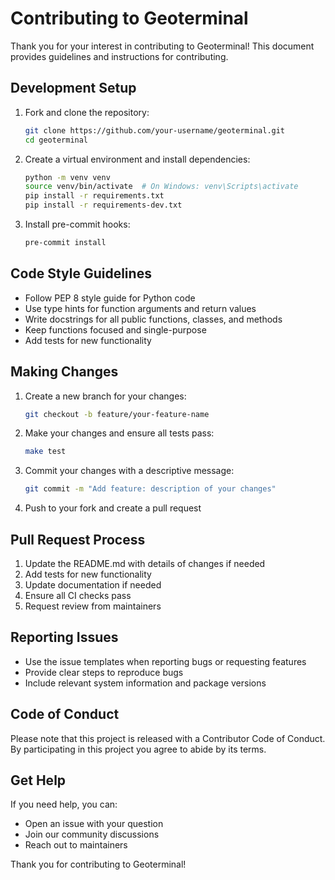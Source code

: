 # Contributing to Geoterminal

Thank you for your interest in contributing to Geoterminal! This document provides guidelines and instructions for contributing.

## Development Setup

1. Fork and clone the repository:
   ```bash
   git clone https://github.com/your-username/geoterminal.git
   cd geoterminal
   ```

2. Create a virtual environment and install dependencies:
   ```bash
   python -m venv venv
   source venv/bin/activate  # On Windows: venv\Scripts\activate
   pip install -r requirements.txt
   pip install -r requirements-dev.txt
   ```

3. Install pre-commit hooks:
   ```bash
   pre-commit install
   ```

## Code Style Guidelines

- Follow PEP 8 style guide for Python code
- Use type hints for function arguments and return values
- Write docstrings for all public functions, classes, and methods
- Keep functions focused and single-purpose
- Add tests for new functionality

## Making Changes

1. Create a new branch for your changes:
   ```bash
   git checkout -b feature/your-feature-name
   ```

2. Make your changes and ensure all tests pass:
   ```bash
   make test
   ```

3. Commit your changes with a descriptive message:
   ```bash
   git commit -m "Add feature: description of your changes"
   ```

4. Push to your fork and create a pull request

## Pull Request Process

1. Update the README.md with details of changes if needed
2. Add tests for new functionality
3. Update documentation if needed
4. Ensure all CI checks pass
5. Request review from maintainers

## Reporting Issues

- Use the issue templates when reporting bugs or requesting features
- Provide clear steps to reproduce bugs
- Include relevant system information and package versions

## Code of Conduct

Please note that this project is released with a Contributor Code of Conduct. By participating in this project you agree to abide by its terms.

## Get Help

If you need help, you can:
- Open an issue with your question
- Join our community discussions
- Reach out to maintainers

Thank you for contributing to Geoterminal!
